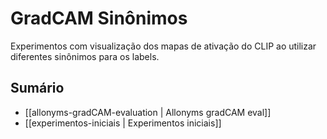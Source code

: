# GradCAM Sinônimos

Experimentos com visualização dos mapas de ativação do CLIP ao utilizar diferentes sinônimos para os labels.

## Sumário

- [[allonyms-gradCAM-evaluation | Allonyms gradCAM eval]]
- [[experimentos-iniciais | Experimentos iniciais]]
